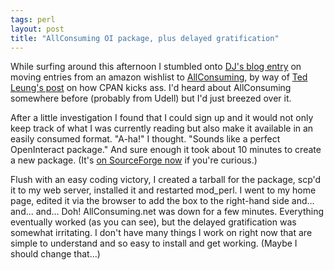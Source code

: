 ```yaml
---
tags: perl
layout: post
title: "AllConsuming OI package, plus delayed gratification"
---
```




While surfing around this afternoon I stumbled onto <a href="http://www.pipetree.com/qmacro/">DJ's blog entry</a> on moving entries from an amazon wishlist to <a href="http://www.allconsuming.net/">AllConsuming</a>, by way of <a href="http://www.sauria.com/blog/2003/01/24#23">Ted Leung's post</a> on how CPAN kicks ass. I'd heard about AllConsuming somewhere before (probably from Udell) but I'd just breezed over it.

<p>After a little investigation I found that I could sign up and it would not only keep track of what I was currently reading but also make  it available in an easily consumed format. "A-ha!" I thought. "Sounds like a perfect OpenInteract package." And sure enough it took about 10 minutes to create a new package. (It's <a href="http://sourceforge.net/project/showfiles.php?group_id=16810">on SourceForge now</a> if you're curious.)</p>

<p>Flush with an easy coding victory, I created a tarball for the package, scp'd it to my web server, installed it and restarted mod_perl. I went to my home page, edited it via the browser to add the box to the right-hand side and... and... and... Doh! AllConsuming.net was down for a few minutes. Everything eventually worked (as you can see), but the delayed gratification was somewhat irritating. I don't have many things I work on right now that are simple to understand and so easy to install and get working. (Maybe I should change that...)</p>


